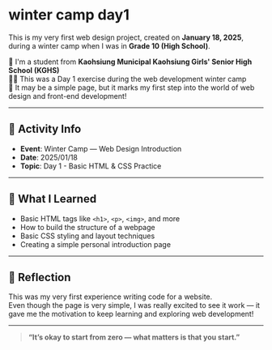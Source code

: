 # winter camp day1

This is my very first web design project, created on **January 18, 2025**, during a winter camp when I was in **Grade 10 (High School)**.

👩 I'm a student from **Kaohsiung Municipal Kaohsiung Girls' Senior High School (KGHS)**  
🧑‍💻 This was a Day 1 exercise during the web development winter camp  
🎯 It may be a simple page, but it marks my first step into the world of web design and front-end development!

---

## 📅 Activity Info

- **Event**: Winter Camp — Web Design Introduction
- **Date**: 2025/01/18
- **Topic**: Day 1 - Basic HTML & CSS Practice

---

## 🧠 What I Learned

- Basic HTML tags like `<h1>`, `<p>`, `<img>`, and more
- How to build the structure of a webpage
- Basic CSS styling and layout techniques
- Creating a simple personal introduction page

---


## 💬 Reflection

This was my very first experience writing code for a website.  
Even though the page is very simple, I was really excited to see it work — it gave me the motivation to keep learning and exploring web development!

---

> **“It’s okay to start from zero — what matters is that you start.”**

